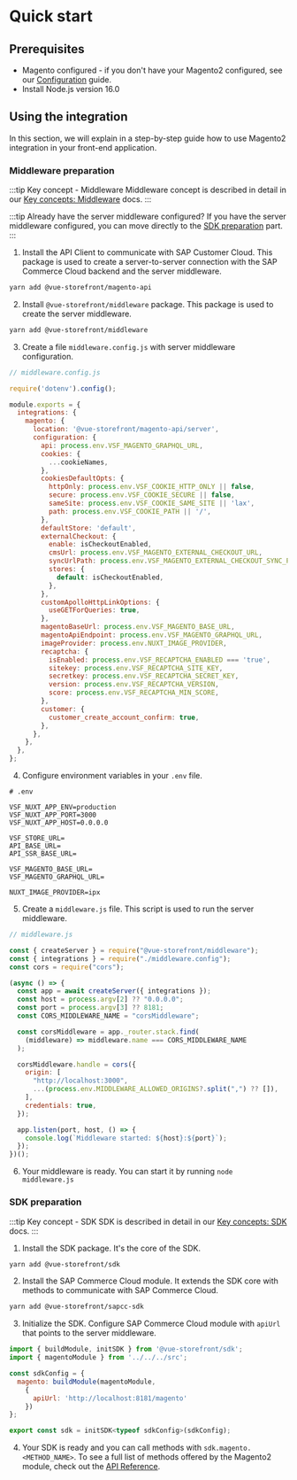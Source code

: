 # Quick start

## Prerequisites

- Magento configured - if you don't have your Magento2 configured, see our [Configuration](https://docs.vuestorefront.io/magento/installation-setup/installation.html) guide.
- Install Node.js version 16.0

## Using the integration

In this section, we will explain in a step-by-step guide how to use Magento2 integration in your front-end application.

### Middleware preparation

:::tip Key concept - Middleware
Middleware concept is described in detail in our [Key concepts: Middleware](../key-concepts/middleware.md) docs.
:::

:::tip Already have the server middleware configured?
If you have the server middleware configured, you can move directly to the [SDK](./quick-start.md#sdk-preparation)[ preparation](./quick-start.md#sdk-preparation) part.
:::

1. Install the API Client to communicate with SAP Customer Cloud. This package is used to create a server-to-server connection with the SAP Commerce Cloud backend and the server middleware.

```bash
yarn add @vue-storefront/magento-api
```

2. Install `@vue-storefront/middleware` package. This package is used to create the server middleware.

```bash
yarn add @vue-storefront/middleware
```

3. Create a file `middleware.config.js` with server middleware configuration.

```javascript
// middleware.config.js

require('dotenv').config();

module.exports = {
  integrations: {
    magento: {
      location: '@vue-storefront/magento-api/server',
      configuration: {
        api: process.env.VSF_MAGENTO_GRAPHQL_URL,
        cookies: {
          ...cookieNames,
        },
        cookiesDefaultOpts: {
          httpOnly: process.env.VSF_COOKIE_HTTP_ONLY || false,
          secure: process.env.VSF_COOKIE_SECURE || false,
          sameSite: process.env.VSF_COOKIE_SAME_SITE || 'lax',
          path: process.env.VSF_COOKIE_PATH || '/',
        },
        defaultStore: 'default',
        externalCheckout: {
          enable: isCheckoutEnabled,
          cmsUrl: process.env.VSF_MAGENTO_EXTERNAL_CHECKOUT_URL,
          syncUrlPath: process.env.VSF_MAGENTO_EXTERNAL_CHECKOUT_SYNC_PATH,
          stores: {
            default: isCheckoutEnabled,
          },
        },
        customApolloHttpLinkOptions: {
          useGETForQueries: true,
        },
        magentoBaseUrl: process.env.VSF_MAGENTO_BASE_URL,
        magentoApiEndpoint: process.env.VSF_MAGENTO_GRAPHQL_URL,
        imageProvider: process.env.NUXT_IMAGE_PROVIDER,
        recaptcha: {
          isEnabled: process.env.VSF_RECAPTCHA_ENABLED === 'true',
          sitekey: process.env.VSF_RECAPTCHA_SITE_KEY,
          secretkey: process.env.VSF_RECAPTCHA_SECRET_KEY,
          version: process.env.VSF_RECAPTCHA_VERSION,
          score: process.env.VSF_RECAPTCHA_MIN_SCORE,
        },
        customer: {
          customer_create_account_confirm: true,
        },
      },
    },
  },
};
```

4. Configure environment variables in your `.env` file.

```
# .env

VSF_NUXT_APP_ENV=production
VSF_NUXT_APP_PORT=3000
VSF_NUXT_APP_HOST=0.0.0.0

VSF_STORE_URL=
API_BASE_URL=
API_SSR_BASE_URL=

VSF_MAGENTO_BASE_URL=
VSF_MAGENTO_GRAPHQL_URL=

NUXT_IMAGE_PROVIDER=ipx
```

5. Create a `middleware.js` file. This script is used to run the server middleware.

```javascript
// middleware.js

const { createServer } = require("@vue-storefront/middleware");
const { integrations } = require("./middleware.config");
const cors = require("cors");

(async () => {
  const app = await createServer({ integrations });
  const host = process.argv[2] ?? "0.0.0.0";
  const port = process.argv[3] ?? 8181;
  const CORS_MIDDLEWARE_NAME = "corsMiddleware";

  const corsMiddleware = app._router.stack.find(
    (middleware) => middleware.name === CORS_MIDDLEWARE_NAME
  );

  corsMiddleware.handle = cors({
    origin: [
      "http://localhost:3000",
      ...(process.env.MIDDLEWARE_ALLOWED_ORIGINS?.split(",") ?? []),
    ],
    credentials: true,
  });

  app.listen(port, host, () => {
    console.log(`Middleware started: ${host}:${port}`);
  });
})();

```

6. Your middleware is ready. You can start it by running `node middleware.js`

### SDK preparation

:::tip Key concept - SDK
SDK is described in detail in our [Key concepts: SDK](../key-concepts/sdk.md) docs.
:::

1. Install the SDK package. It's the core of the SDK.

```bash
yarn add @vue-storefront/sdk
```

2. Install the SAP Commerce Cloud module. It extends the SDK core with methods to communicate with SAP Commerce Cloud.

```bash
yarn add @vue-storefront/sapcc-sdk
```

3. Initialize the SDK. Configure SAP Commerce Cloud module with `apiUrl` that points to the server middleware.

```javascript
import { buildModule, initSDK } from '@vue-storefront/sdk';
import { magentoModule } from '../../../src';

const sdkConfig = {
  magento: buildModule(magentoModule,
    {
      apiUrl: 'http://localhost:8181/magento'
    })
};

export const sdk = initSDK<typeof sdkConfig>(sdkConfig);
```

4. Your SDK is ready and you can call methods with `sdk.magento.<METHOD_NAME>`. To see a full list of methods offered by the Magento2 module, check out the [API Reference](../reference/api/index.md).
